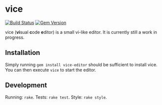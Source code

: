 # vice
[![Build Status](https://travis-ci.org/knarka/vice.svg?branch=master)](https://travis-ci.org/knarka/vice)
[![Gem Version](https://badge.fury.io/rb/vice-editor.svg)](https://badge.fury.io/rb/vice-editor)

vice (**vi**sual **c**ode **e**ditor) is a small vi-like editor. It is currently still a work in progress.

## Installation
Simply running `gem install vice-editor` should be sufficient to install vice. You can then execute `vice` to start the editor.

## Development
Running: `rake`.
Tests: `rake test`.
Style: `rake style`.
